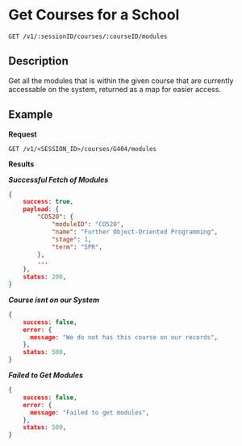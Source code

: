 # Get Courses for a School

    GET /v1/:sessionID/courses/:courseID/modules

## Description
Get all the modules that is within the given course that are currently accessable on the system, returned as a map for easier access.

## Example
**Request**

    GET /v1/<SESSION_ID>/courses/G404/modules

**Results**

***Successful Fetch of Modules***
``` json
{
    success: true,
    payload: {
        "CO520": {
            "moduleID": "CO520",
            "name": "Further Object-Oriented Programming",
            "stage": 1,
            "term": "SPR",
        },
        ...
    },
    status: 200,
}
```

***Course isnt on our System***
``` json
{
    success: false,
    error: {
      message: "We do not has this course on our records",
    },
    status: 500,
}
```

***Failed to Get Modules***
``` json
{
    success: false,
    error: {
      message: "Failed to get modules",
    },
    status: 500,
}
```